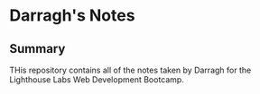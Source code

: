# Darragh's Notes

## Summary
THis repository contains all of the notes taken by Darragh for the Lighthouse Labs Web Development Bootcamp.